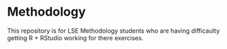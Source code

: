 # Methodology

This repository is for LSE Methodology students who are having difficaulty getting R + RStudio working for there exercises. 

